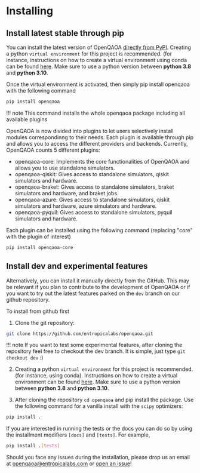 # Installing

## Install latest stable through pip

You can install the latest version of OpenQAOA [directly from PyPI](https://pypi.org/project/openqaoa/). Creating a python `virtual environment` for this project is recommended. (for instance, instructions on how to create a virtual environment using conda can be found [here](https://conda.io/projects/conda/en/latest/user-guide/tasks/manage-environments.html#creating-an-environment-with-commands). Make sure to use a python version between **python 3.8** and **python 3.10**. 

Once the virtual environment is activated, then simply pip install openqaoa with the following command

```bash
pip install openqaoa
```

!!! note
    This command installs the whole openqaoa package including all available plugins

OpenQAOA is now divided into plugins to let users selectively install modules correspondinng to their needs. Each plugin is available through pip and allows you to access the different providers and backends. Currently, OpenQAOA counts 5 different plugins:

- openqaoa-core: Implements the core functionalities of OpenQAOA and allows you to use standalone simulators.
- openqaoa-qiskit: Gives access to standalone simulators, qiskit simulators and hardware.
- openqaoa-braket: Gives access to standalone simulators, braket simulators and hardware, and braket jobs.
- openqaoa-azure: Gives access to standalone simulators, qiskit simulators and hardware, azure simulators and hardware.
- openqaoa-pyquil: Gives access to standalone simulators, pyquil simulators and hardware.

Each plugin can be installed using the following command (replacing "core" with the plugin of interest)

```bash
pip install openqaoa-core
```

## Install dev and experimental features

Alternatively, you can install it manually directly from the GitHub. This may be relevant if you plan to contribute to the development of OpenQAOA or if you want to try out the latest features parked on the `dev` branch on our github repository.

To install from github first

1. Clone the git repository:

```bash
git clone https://github.com/entropicalabs/openqaoa.git
```

!!! note
    If you want to test some experimental features, after cloning the repository feel free to checkout the dev branch. It is simple, just type `git checkout dev` :)

2. Creating a python `virtual environment` for this project is recommended. (for instance, using conda). Instructions on how to create a virtual environment can be found [here](https://conda.io/projects/conda/en/latest/user-guide/tasks/manage-environments.html#creating-an-environment-with-commands). Make sure to use a python version between **python 3.8** and **python 3.10**.

3. After cloning the repository `cd openqaoa` and pip install the package. Use the following command for a vanilla install with the `scipy` optimizers:

```bash
pip install .
```
If you are interested in running the tests or the docs you can do so by using the installment modifiers `[docs]` and `[tests]`. For example,

```bash
pip install .[tests]
```

Should you face any issues during the installation, please drop us an email at [openqaoa@entropicalabs.com](mailto:openqaoa@entropicalabs.com) or [open an issue](https://github.com/entropicalabs/openqaoa/issues)!